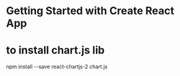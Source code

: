 # Getting Started with Create React App

# to install chart.js lib
npm install --save react-chartjs-2 chart.js